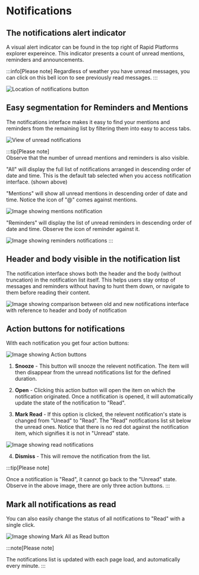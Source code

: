 # Notifications

## The notifications alert indicator


A visual alert indicator can be found in the top right of Rapid Platforms explorer expereince. This indicator presents a count of unread mentions, reminders and announcements.

:::info[Please note]
 Regardless of weather you have unread messages, you can click on this bell icon to see previously read messages.
:::  

![Location of notifications button](<Bell icon.png>)


## Easy segmentation for Reminders and Mentions

The notifications interface makes it easy to find your mentions and reminders from the remaining list by filtering them into easy to access tabs. 



![View of unread notifications](<Mentions location.png>)

:::tip[Please note]  
Observe that the number of unread mentions and reminders is also visible.  

"All" will display the full list of notifications arranged in descending order of date and time. This is the default tab selected when you access notification interface. (shown above)

"Mentions" will show all unread mentions in descending order of date and time. Notice the icon of "@" comes against mentions.  

![Image showing mentions notification](<Notification 3.png>)

"Reminders" will display the list of unread reminders in descending order of date and time. Observe the icon of reminder against it.

![Image showing reminders notifications](<Notification 4.png>)
:::

## Header and body visible in the notification list

The notification interface shows both the header and the body (without truncation) in the notification list itself. This helps users stay ontop of messages and reminders without having to hunt them down, or navigate to them before reading their content.  


![Image showing comparison between old and new notifications interface with reference to header and body of notification](<Notification 5.png>)

## Action buttons for notifications

With each notification you get four action buttons:

![Image showing Action buttons](<Notification 6.png>)

1. **Snooze** - This button will snooze the relevent notification. The item will then disappear from the unread notifications list for the defined duration.

2. **Open** - Clicking this action button will open the item on which the notification originated. Once a notification is opened, it will automatically update the state of the notification to "Read". 

3. **Mark Read** - If this option is clicked, the relevent notification's state is changed from "Unead" to "Read". The "Read" notifications list sit below the unread ones. Notice that there is no red dot against the notification item, which signifies it is not in "Unread" state.

![Image showing read notifications](<Notification 7.png>)  

4. **Dismiss** - This will remove the notification from the list.

:::tip[Please note]

Once a notification is "Read", it cannot go back to the "Unread" state. Observe in the above image, there are only three action buttons. 
:::

## Mark all notifications as read

You can also easily change the status of all notifications to "Read" with a single click. 

![Image showing Mark All as Read button](<Notification 8.png>)

:::note[Please note]

The notifications list is updated with each page load, and automatically every minute.
:::